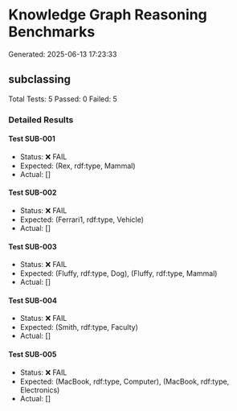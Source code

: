 # Knowledge Graph Reasoning Benchmarks

Generated: 2025-06-13 17:23:33

## subclassing

Total Tests: 5
Passed: 0
Failed: 5

### Detailed Results

#### Test SUB-001
- Status: ❌ FAIL
- Expected: (Rex, rdf:type, Mammal)
- Actual: []

#### Test SUB-002
- Status: ❌ FAIL
- Expected: (Ferrari1, rdf:type, Vehicle)
- Actual: []

#### Test SUB-003
- Status: ❌ FAIL
- Expected: (Fluffy, rdf:type, Dog), (Fluffy, rdf:type, Mammal)
- Actual: []

#### Test SUB-004
- Status: ❌ FAIL
- Expected: (Smith, rdf:type, Faculty)
- Actual: []

#### Test SUB-005
- Status: ❌ FAIL
- Expected: (MacBook, rdf:type, Computer), (MacBook, rdf:type, Electronics)
- Actual: []


